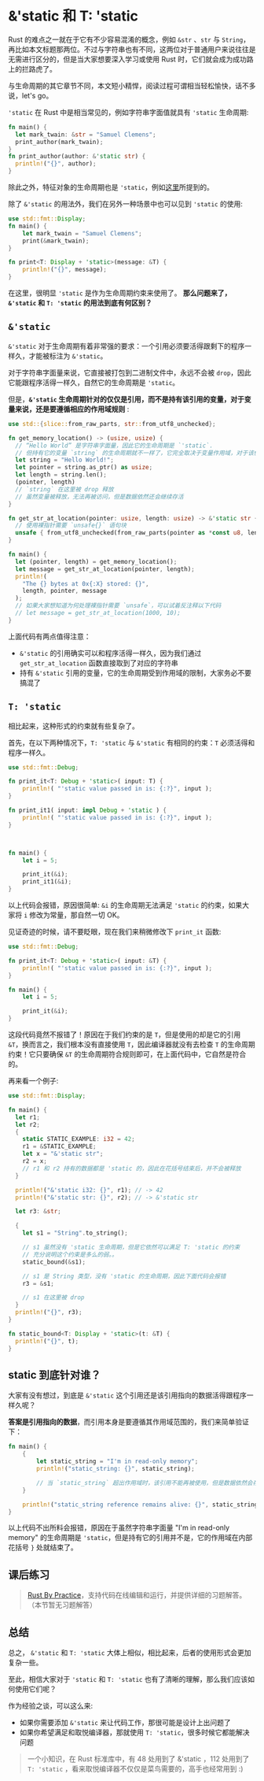 # &'static 和 T: 'static

Rust 的难点之一就在于它有不少容易混淆的概念，例如 `&str` 、`str` 与 `String`， 再比如本文标题那两位。不过与字符串也有不同，这两位对于普通用户来说往往是无需进行区分的，但是当大家想要深入学习或使用 Rust 时，它们就会成为成功路上的拦路虎了。

与生命周期的其它章节不同，本文短小精悍，阅读过程可谓相当轻松愉快，话不多说，let's go。

`'static` 在 Rust 中是相当常见的，例如字符串字面值就具有 `'static` 生命周期:

```rust
fn main() {
  let mark_twain: &str = "Samuel Clemens";
  print_author(mark_twain);
}
fn print_author(author: &'static str) {
  println!("{}", author);
}
```

除此之外，特征对象的生命周期也是 `'static`，例如[这里](https://course.rs/compiler/fight-with-compiler/lifetime/closure-with-static.html#特征对象的生命周期)所提到的。

除了 `&'static` 的用法外，我们在另外一种场景中也可以见到 `'static` 的使用:

```rust
use std::fmt::Display;
fn main() {
    let mark_twain = "Samuel Clemens";
    print(&mark_twain);
}

fn print<T: Display + 'static>(message: &T) {
    println!("{}", message);
}
```

在这里，很明显 `'static` 是作为生命周期约束来使用了。 **那么问题来了， `&'static` 和 `T: 'static` 的用法到底有何区别？**

## `&'static`

`&'static` 对于生命周期有着非常强的要求：一个引用必须要活得跟剩下的程序一样久，才能被标注为 `&'static`。

对于字符串字面量来说，它直接被打包到二进制文件中，永远不会被 `drop`，因此它能跟程序活得一样久，自然它的生命周期是 `'static`。

但是，**`&'static` 生命周期针对的仅仅是引用，而不是持有该引用的变量，对于变量来说，还是要遵循相应的作用域规则** :

```rust
use std::{slice::from_raw_parts, str::from_utf8_unchecked};

fn get_memory_location() -> (usize, usize) {
  // “Hello World” 是字符串字面量，因此它的生命周期是 `'static`.
  // 但持有它的变量 `string` 的生命周期就不一样了，它完全取决于变量作用域，对于该例子来说，也就是当前的函数范围
  let string = "Hello World!";
  let pointer = string.as_ptr() as usize;
  let length = string.len();
  (pointer, length)
  // `string` 在这里被 drop 释放
  // 虽然变量被释放，无法再被访问，但是数据依然还会继续存活
}

fn get_str_at_location(pointer: usize, length: usize) -> &'static str {
  // 使用裸指针需要 `unsafe{}` 语句块
  unsafe { from_utf8_unchecked(from_raw_parts(pointer as *const u8, length)) }
}

fn main() {
  let (pointer, length) = get_memory_location();
  let message = get_str_at_location(pointer, length);
  println!(
    "The {} bytes at 0x{:X} stored: {}",
    length, pointer, message
  );
  // 如果大家想知道为何处理裸指针需要 `unsafe`，可以试着反注释以下代码
  // let message = get_str_at_location(1000, 10);
}
```

上面代码有两点值得注意：

- `&'static` 的引用确实可以和程序活得一样久，因为我们通过 `get_str_at_location` 函数直接取到了对应的字符串
- 持有 `&'static` 引用的变量，它的生命周期受到作用域的限制，大家务必不要搞混了

## `T: 'static`

相比起来，这种形式的约束就有些复杂了。

首先，在以下两种情况下，`T: 'static` 与 `&'static` 有相同的约束：`T` 必须活得和程序一样久。

```rust
use std::fmt::Debug;

fn print_it<T: Debug + 'static>( input: T) {
    println!( "'static value passed in is: {:?}", input );
}

fn print_it1( input: impl Debug + 'static ) {
    println!( "'static value passed in is: {:?}", input );
}



fn main() {
    let i = 5;

    print_it(&i);
    print_it1(&i);
}
```

以上代码会报错，原因很简单: `&i` 的生命周期无法满足 `'static` 的约束，如果大家将 `i` 修改为常量，那自然一切 OK。

见证奇迹的时候，请不要眨眼，现在我们来稍微修改下 `print_it` 函数:
```rust
use std::fmt::Debug;

fn print_it<T: Debug + 'static>( input: &T) {
    println!( "'static value passed in is: {:?}", input );
}

fn main() {
    let i = 5;

    print_it(&i);
}
```

这段代码竟然不报错了！原因在于我们约束的是 `T`，但是使用的却是它的引用 `&T`，换而言之，我们根本没有直接使用 `T`，因此编译器就没有去检查 `T` 的生命周期约束！它只要确保 `&T` 的生命周期符合规则即可，在上面代码中，它自然是符合的。

再来看一个例子:

```rust
use std::fmt::Display;

fn main() {
  let r1;
  let r2;
  {
    static STATIC_EXAMPLE: i32 = 42;
    r1 = &STATIC_EXAMPLE;
    let x = "&'static str";
    r2 = x;
    // r1 和 r2 持有的数据都是 'static 的，因此在花括号结束后，并不会被释放
  }

  println!("&'static i32: {}", r1); // -> 42
  println!("&'static str: {}", r2); // -> &'static str

  let r3: &str;

  {
    let s1 = "String".to_string();

    // s1 虽然没有 'static 生命周期，但是它依然可以满足 T: 'static 的约束
    // 充分说明这个约束是多么的弱。。
    static_bound(&s1);

    // s1 是 String 类型，没有 'static 的生命周期，因此下面代码会报错
    r3 = &s1;

    // s1 在这里被 drop
  }
  println!("{}", r3);
}

fn static_bound<T: Display + 'static>(t: &T) {
  println!("{}", t);
}
```

## static 到底针对谁？
大家有没有想过，到底是 `&'static` 这个引用还是该引用指向的数据活得跟程序一样久呢？

**答案是引用指向的数据**，而引用本身是要遵循其作用域范围的，我们来简单验证下：
```rust
fn main() {
    {
        let static_string = "I'm in read-only memory";
        println!("static_string: {}", static_string);

        // 当 `static_string` 超出作用域时，该引用不能再被使用，但是数据依然会存在于 binary 所占用的内存中
    }

    println!("static_string reference remains alive: {}", static_string);
}
```

以上代码不出所料会报错，原因在于虽然字符串字面量 "I'm in read-only memory" 的生命周期是 `'static`，但是持有它的引用并不是，它的作用域在内部花括号 `}` 处就结束了。

## 课后练习

> [Rust By Practice](https://practice-zh.course.rs/lifetime/static.html)，支持代码在线编辑和运行，并提供详细的习题解答。（本节暂无习题解答）


## 总结

总之， `&'static` 和 `T: 'static` 大体上相似，相比起来，后者的使用形式会更加复杂一些。

至此，相信大家对于 `'static` 和 `T: 'static` 也有了清晰的理解，那么我们应该如何使用它们呢？

作为经验之谈，可以这么来:

- 如果你需要添加 `&'static` 来让代码工作，那很可能是设计上出问题了
- 如果你希望满足和取悦编译器，那就使用 `T: 'static`，很多时候它都能解决问题

> 一个小知识，在 Rust 标准库中，有 48 处用到了 &'static ，112 处用到了 `T: 'static` ，看来取悦编译器不仅仅是菜鸟需要的，高手也经常用到 :)

